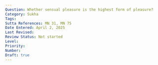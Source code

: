 ```yaml
---
Question: Whether sensual pleasure is the highest form of pleasure?
Category: Sukha
Tags:
Sutta References: MN 31, MN 75
Date Entered: April 2, 2025
Last Revised:
Review Status: Not started
Level: 
Priority: 
Number: 
Draft: true
---
```

